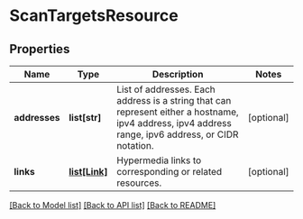 # ScanTargetsResource

## Properties
Name | Type | Description | Notes
------------ | ------------- | ------------- | -------------
**addresses** | **list[str]** | List of addresses. Each address is a string that can represent either a hostname, ipv4 address, ipv4 address range, ipv6 address, or CIDR notation. | [optional] 
**links** | [**list[Link]**](Link.md) | Hypermedia links to corresponding or related resources. | [optional] 

[[Back to Model list]](../README.md#documentation-for-models) [[Back to API list]](../README.md#documentation-for-api-endpoints) [[Back to README]](../README.md)

